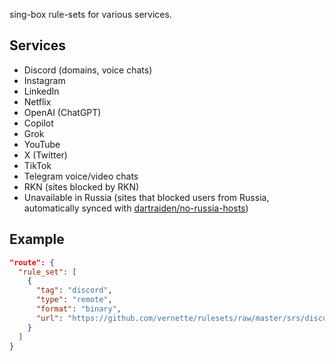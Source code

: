 sing-box rule-sets for various services.

## Services

- Discord (domains, voice chats)
- Instagram
- LinkedIn
- Netflix
- OpenAI (ChatGPT)
- Copilot
- Grok
- YouTube
- X (Twitter)
- TikTok
- Telegram voice/video chats
- RKN (sites blocked by RKN)
- Unavailable in Russia (sites that blocked users from Russia, automatically synced with [dartraiden/no-russia-hosts](https://github.com/dartraiden/no-russia-hosts))

## Example

```json
"route": {
  "rule_set": [
    {
      "tag": "discord",
      "type": "remote",
      "format": "binary",
      "url": "https://github.com/vernette/rulesets/raw/master/srs/discord-full.srs"
    }
  ]
}
```
